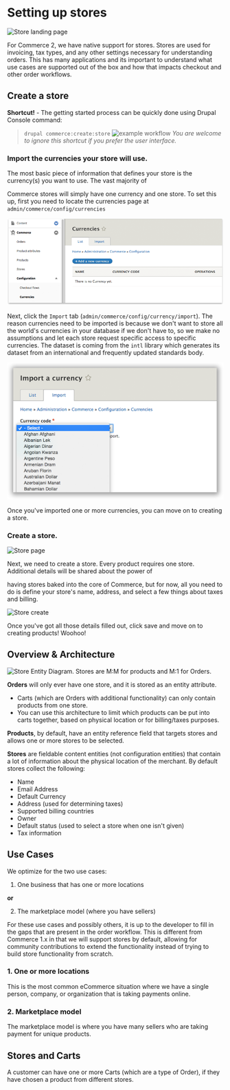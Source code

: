 # Setting up stores

![Store landing page](images/store-landing-page.png)

For Commerce 2, we have native support for stores. Stores are used for invoicing, tax types, and any other settings necessary for understanding orders. This has many applications and its important to understand what use cases are supported out of the box and how that impacts checkout and other order workflows.

## Create a store

**Shortcut!** - The getting started process can be quickly done using Drupal Console command:

>`drupal commerce:create:store`
>![example workflow](images/drupal-commerce-create-store.gif)
>_You are welcome to ignore this shortcut if you prefer the user interface._

### Import the currencies your store will use.

The most basic piece of information that defines your store is the currency(s) you want to use. The vast majority of

Commerce stores will simply have one currency and one store. To set this up, first you need to locate the currencies page at `admin/commerce/config/currencies`

![Currency Landing Page](building-blocks/images/currency-landing-page.png)

Next, click the `Import` tab (`admin/commerce/config/currency/import`). The reason currencies need to be imported is because we don't want to store all the world's currencies in your database if we don't have to, so we make no assumptions and let each store request specific access to specific currencies. The dataset is coming from the `intl` library which generates its dataset from an international and frequently updated standards body.

![Currency Import Page](building-blocks/images/currency-import.png)

Once you've imported one or more currencies, you can move on to creating a store.

### Create a store.

![Store page](images/store-landing-page2.png)

Next, we need to create a store. Every product requires one store. Additional details will be shared about the power of

having stores baked into the core of Commerce, but for now, all you need to do is define your store's name, address, and select a few things about taxes and billing.

![Store create](images/store-add.png)

Once you've got all those details filled out, click save and move on to creating products! Woohoo!


## Overview & Architecture

![Store Entity Diagram. Stores are M:M for products and M:1 for Orders.](images/store-entity-diagram.png)

**Orders** will only ever have one store, and it is stored as an entity attribute.

* Carts \(which are Orders with additional functionality\) can only contain products from one store. 
* You can use this architecture to limit which products can be put into carts together, based on physical location or for billing\/taxes purposes.

**Products**, by default, have an entity reference field that targets stores and allows one or more stores to be selected.

**Stores** are fieldable content entities \(not configuration entities\) that contain a lot of information about the physical location of the merchant. By default stores collect the following:

* Name
* Email Address
* Default Currency
* Address \(used for determining taxes\)
* Supported billing countries
* Owner
* Default status \(used to select a store when one isn't given\)
* Tax information

## Use Cases

We optimize for the two use cases:

1. One business that has one or more locations

  **or**

2. The marketplace model \(where you have sellers\)


For these use cases and possibly others, it is up to the developer to fill in the gaps that are present in the order workflow. This is different from Commerce 1.x in that we will support stores by default, allowing for community contributions to extend the functionality instead of trying to build store functionality from scratch.

### 1. One or more locations

This is the most common eCommerce situation where we have a single person, company, or organization that is taking payments online.

### 2. Marketplace model

The marketplace model is where you have many sellers who are taking payment for unique products.

## Stores and Carts

A customer can have one or more Carts \(which are a type of Order\), if they have chosen a product from different stores.

